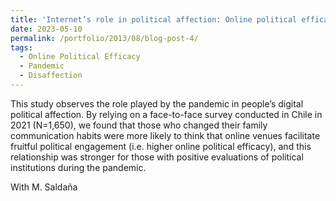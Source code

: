 ```yaml
---
title: 'Internet’s role in political affection: Online political efficacy after the Covid-19 pandemic'
date: 2023-05-10
permalink: /portfolio/2013/08/blog-post-4/
tags:
  - Online Political Efficacy
  - Pandemic
  - Disaffection
---
```


This study observes the role played by the pandemic in people’s digital political affection. By relying on a face-to-face survey conducted in Chile in 2021 (N=1,650), we found that those who changed their family communication habits were more likely to think that online venues facilitate fruitful political engagement (i.e. higher online political efficacy), and this relationship was stronger for those with positive evaluations of political institutions during the pandemic.

With M. Saldaña




